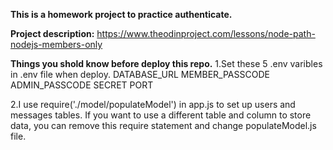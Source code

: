 **This is a homework project to practice authenticate.**

**Project description:**
https://www.theodinproject.com/lessons/node-path-nodejs-members-only

**Things you shold know before deploy this repo.**
1.Set these 5 .env varibles in .env file when deploy.
DATABASE_URL
MEMBER_PASSCODE
ADMIN_PASSCODE
SECRET
PORT

2.I use require('./model/populateModel') in app.js to set up users and messages tables.
If you want to use a different table and column to store data, you can remove this require statement and change populateModel.js file.
